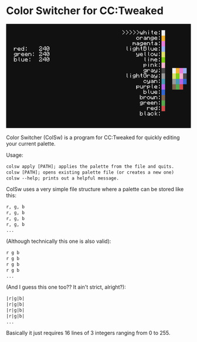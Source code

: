 # Color Switcher for CC:Tweaked
![Screenshot of the Color Switcher program](screenshot.png)

Color Switcher (ColSw) is a program for CC:Tweaked for quickly editing your current palette.

Usage:
```
colsw apply [PATH]; applies the palette from the file and quits.
colsw [PATH]; opens existing palette file (or creates a new one)
colsw --help; prints out a helpful message.
```

ColSw uses a very simple file structure where a palette can be stored like this:
```
r, g, b
r, g, b
r, g, b
r, g, b
...
```
(Although technically this one is also valid):
```
r g b
r g b
r g b
r g b
...
```
(And I guess this one too?? It ain't strict, alright?):
```
|r|g|b|
|r|g|b|
|r|g|b|
|r|g|b|
...
```
Basically it just requires 16 lines of 3 integers ranging from 0 to 255.